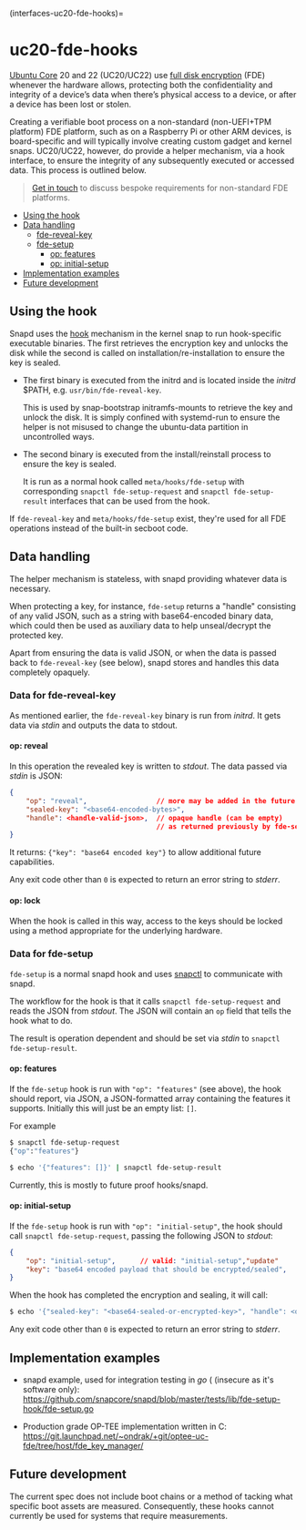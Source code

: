 (interfaces-uc20-fde-hooks)=
# uc20-fde-hooks

[Ubuntu Core](https://ubuntu.com/core/docs)  20 and  22 (UC20/UC22) use [full disk encryption](https://ubuntu.com/core/docs/uc20/full-disk-encryption) (FDE) whenever the hardware allows, protecting both the confidentiality and integrity of a device’s data when there’s physical access to a device, or after a device has been lost or stolen.

Creating a verifiable boot process on a non-standard (non-UEFI+TPM platform) FDE platform, such as on a Raspberry Pi or other ARM devices, is board-specific and will typically involve creating custom gadget and kernel snaps. UC20/UC22, however, do provide a helper mechanism, via a hook interface, to ensure the integrity of any subsequently executed or accessed data. This process is outlined below.

> [Get in touch](https://ubuntu.com/core/contact-us?product=core-overview) to discuss bespoke requirements for non-standard FDE platforms.

- [Using the hook](#heading--hooks)
- [Data handling](#heading--data)
  - [fde-reveal-key](#heading--fde-reveal-key)
  - [fde-setup](#heading--fde-setup)
    - [op: features](#heading--features)
    - [op: initial-setup](#heading--initial-setup)
- [Implementation examples](#heading--examples)
- [Future development](#heading--future)

<h2 id='heading--hooks'>Using the hook</h2>

Snapd uses the [hook](/) mechanism in the kernel snap to run hook-specific executable binaries. The first retrieves the encryption key and unlocks the disk while the second is called on installation/re-installation to ensure the key is sealed.

-  The first binary is executed from the initrd and is located inside the _initrd_ $PATH, e.g. `usr/bin/fde-reveal-key`.

    This is used by snap-bootstrap initramfs-mounts to retrieve the key and unlock the disk. It is simply confined with systemd-run to ensure the helper is not misused to change the ubuntu-data partition in uncontrolled ways.

- The second binary is executed from the install/reinstall process to ensure the key is sealed. 

   It is run as a normal hook called `meta/hooks/fde-setup` with corresponding `snapctl fde-setup-request` and `snapctl fde-setup-result` interfaces that can be used from the hook.

If `fde-reveal-key` and `meta/hooks/fde-setup` exist, they're used for all FDE operations instead of the built-in secboot code.

<h2 id='heading--data'>Data handling</h2>

The helper mechanism is stateless, with snapd providing whatever data is necessary.

When protecting a key, for instance, `fde-setup` returns a "handle" consisting of any valid JSON, such as a string with base64-encoded binary data, which could then be used as auxiliary data to help unseal/decrypt the protected key.

Apart from ensuring the data is valid JSON, or when the data is passed back to `fde-reveal-key` (see below), snapd stores and handles this data completely opaquely.

<h3 id='heading--fde-reveal-key'>Data for fde-reveal-key</h3>

As mentioned earlier, the `fde-reveal-key` binary is run from _initrd_. It gets data via _stdin_ and outputs the data to stdout.

<h4 id='heading--features'>op: reveal</h4>

In this operation the revealed key is written to _stdout_. The data passed via _stdin_ is JSON:

```json
{
    "op": "reveal",                 // more may be added in the future
    "sealed-key": "<base64-encoded-bytes>",
    "handle": <handle-valid-json>,  // opaque handle (can be empty) 
                                    // as returned previously by fde-setup
}

```

It returns: `{"key": "base64 encoded key"}` to allow additional future capabilities.

Any exit code other than `0` is expected to return an error string to _stderr_.

<h4 id='heading--features'>op: lock</h4>

When the hook is called in this way, access to the keys should be locked using a method appropriate for the underlying hardware.

<h3 id='heading--fde-setup'>Data for fde-setup</h3>

`fde-setup` is a normal snapd hook and uses [snapctl](/) to communicate with snapd.

The workflow for the hook is that it calls `snapctl fde-setup-request` and reads the JSON from _stdout_. The JSON will contain an `op` field that tells the hook what to do.

The result is operation dependent and should be set via _stdin_ to `snapctl fde-setup-result`.

<h4 id='heading--features'>op: features</h4>

If the `fde-setup` hook is run with `"op": "features"` (see above), the hook should report, via JSON, a JSON-formatted array containing the features it supports. Initially this will just be an empty list: `[]`.

For example
```bash
$ snapctl fde-setup-request
{"op":"features"}

$ echo '{"features": []}' | snapctl fde-setup-result
```
Currently, this is mostly to future proof hooks/snapd.

<h4 id='heading--initial-setup'>op: initial-setup</h4>

If the `fde-setup` hook is run with  `"op": "initial-setup"`, the hook should call `snapctl fde-setup-request`, passing the following JSON to _stdout_:

```json
{
    "op": "initial-setup",      // valid: "initial-setup","update"
    "key": "base64 encoded payload that should be encrypted/sealed",
}
```

When the hook has completed the encryption and sealing, it will call:

```bash
$ echo '{"sealed-key": "<base64-sealed-or-encrypted-key>", "handle": <opaque-handle-valid-JSON> }' | snapctl fde-setup-result
```

Any exit code other than `0` is expected to return an error string to _stderr_.

<h2 id='heading--examples'>Implementation examples</h2>

- snapd example, used for integration testing in _go_ ( (insecure as it's software only):
<https://github.com/snapcore/snapd/blob/master/tests/lib/fde-setup-hook/fde-setup.go>

- Production grade OP-TEE implementation written in C:
<https://git.launchpad.net/~ondrak/+git/optee-uc-fde/tree/host/fde_key_manager/>

<h2 id='heading--future'>Future development</h2>

The current spec does not include boot chains or a method of tacking what specific boot assets are measured. Consequently, these hooks cannot currently be used for systems that require measurements.


